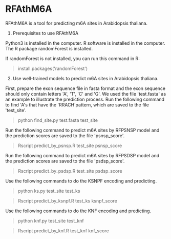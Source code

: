 # RFAthM6A
RFAthM6A is a tool for predicting m6A sites in Arabidopsis thaliana.

1. Prerequisites to use RFAthM6A

Python3 is installed in the computer. R software is installed in the computer. The R package randomForest is installed. 

If randomForest is not installed, you can run this command in R:
>install.packages('randomForest')

2. Use well-trained models to predict m6A sites in Arabidopsis thaliana.

First, prepare the exon sequence file in fasta format and the exon sequence should only contain letters 'A', 'T', 'C' and 'G'. We used the file 'test.fasta' as an example to illustrate the prediction process. Run the following command to find 'A's that have the 'RRACH'pattern, which are saved to the file 'test_site'.

>python find_site.py test.fasta test_site

Run the following command to predict m6A sites by RFPSNSP model and the prediction scores are saved to the file 'psnsp_score'.

>Rscript predict_by_psnsp.R test_site psnsp_score

Run the following command to predict m6A sites by RFPSDSP model and the prediction scores are saved to the file 'psdsp_score'.

>Rscript predict_by_psdsp.R test_site psdsp_score

Use the following commands to do the KSNPF encoding and predicting.

>python ks.py test_site test_ks

>Rscript predict_by_ksnpf.R test_ks ksnpf_score

Use the following commands to do the KNF encoding and predicting.

>python knf.py test_site test_knf

>Rscript predict_by_knf.R test_knf knf_score

